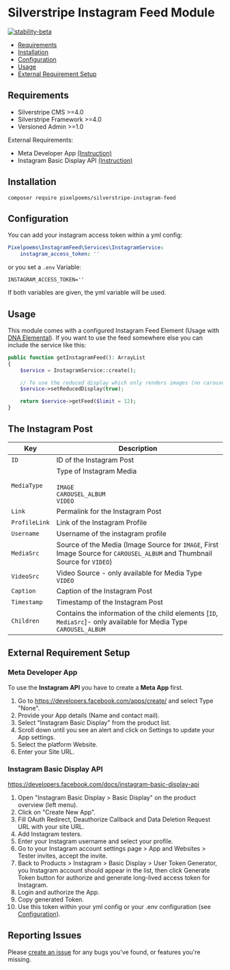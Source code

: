 # Silverstripe Instagram Feed Module
[![stability-beta](https://img.shields.io/badge/stability-beta-33bbff.svg)](https://github.com/mkenney/software-guides/blob/master/STABILITY-BADGES.md#beta)

* [Requirements](#requirements)
* [Installation](#installation)
* [Configuration](#configuration)
* [Usage](#usage)
* [External Requirement Setup](#external-requirement-setup)

## Requirements

* Silverstripe CMS >=4.0
* Silverstripe Framework >=4.0
* Versioned Admin >=1.0

External Requirements:
* Meta Developer App [(Instruction)](#meta-developer-app)
* Instagram Basic Display API [(Instruction)](#instagram-basic-display-api)

## Installation
```
composer require pixelpoems/silverstripe-instagram-feed
```

## Configuration
You can add your instagram access token within a yml config:
```yml
Pixelpoems\InstagramFeed\Services\InstagramService:
    instagram_access_token: ''
```

or you set a `.env` Variable:
```.env
INSTAGRAM_ACCESS_TOKEN=''
```

If both variables are given, the yml variable will be used.

## Usage
This module comes with a configured Instagram Feed Element (Usage with [DNA Elemental]()).
If you want to use the feed somewhere else you can include the service like this:
```php
public function getInstagramFeed(): ArrayList
{
    $service = InstagramService::create();

    // To use the reduced display which only renders images (no carousels or videos)
    $service->setReducedDisplay(true);

    return $service->getFeed($limit = 12);
}
```

## The Instagram Post
| Key           | Description                                                                                                              |
|---------------|--------------------------------------------------------------------------------------------------------------------------|
| `ID`          | ID of the Instagram Post                                                                                                 |
| `MediaType`   | Type of Instagram Media<br/><br/>`IMAGE`<br/>`CAROUSEL_ALBUM`<br/>`VIDEO`                                                |
| `Link`        | Permalink for the Instagram Post                                                                                         |
| `ProfileLink` | Link of the Instagram Profile                                                                                            |
| `Username`    | Username of the instagram profile                                                                                        |
| `MediaSrc`    | Source of the Media (Image Source for `IMAGE`, First Image Source for `CAROUSEL_ALBUM` and Thumbnail Source for `VIDEO`) |
| `VideoSrc`    | Video Source - only available for Media Type `VIDEO`                                                                     |
| `Caption`     | Caption of the Instagram Post                                                                                            |
| `Timestamp`   | Timestamp of the Instagram Post                                                                                          |
| `Children`    | Contains the information of the child elements [`ID`, `MediaSrc`]- only available for Media Type `CAROUSEL_ALBUM`        |

## External Requirement Setup
### Meta Developer App
To use the **Instagram API** you have to create a **Meta App** first.
1. Go to https://developers.facebook.com/apps/create/ and select Type "None".
2. Provide your App details (Name and contact mail).
3. Select "Instagram Basic Display" from the product list.
4. Scroll down until you see an alert and click on Settings to update your App settings.
5. Select the platform Website.
6. Enter your Site URL.

### Instagram Basic Display API
https://developers.facebook.com/docs/instagram-basic-display-api
1. Open "Instagram Basic Display > Basic Display" on the product overview (left menu).
2. Click on "Create New App".
3. Fill OAuth Redirect, Deauthorize Callback and Data Deletion Request URL with your site URL.
4. Add Instagram testers.
5. Enter your Instagram username and select your profile.
6. Go to your Instagram account settings page > App and Websites > Tester invites, accept the invite.
7. Back to Products > Instagram > Basic Display > User Token Generator, you Instagram account should appear in the list, then click Generate Token button for authorize and generate long-lived access token for Instagram.
8. Login and authorize the App.
9. Copy generated Token.
10. Use this token within your yml config or your .env configuration (see [Configuration](#configuration)).


## Reporting Issues
Please [create an issue](https://github.com/pixelpoems/silverstripe-instagram-feed/issues) for any bugs you've found, or
features you're missing.
